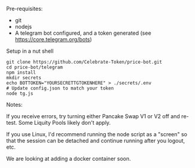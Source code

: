 Pre-requisites:
- git
- nodejs
- A telegram bot configured, and a token generated (see https://core.telegram.org/bots)

Setup in a nut shell
```
git clone https://github.com/Celebrate-Token/price-bot.git
cd price-bot/telegram
npm install
mkdir secrets
echo BOTTOKEN="YOURSECRETTGTOKENHERE" > ./secrets/.env
# Update config.json to match your token
node tg.js
```
Notes:

If you receive errors, try turning either Pancake Swap V1 or V2 off and re-test. Some Liquity Pools likely don't apply.

If you use Linux, I'd recommend running the node script as a "screen" so that the session can be detached and continue running after you logout, etc.

We are looking at adding a docker container soon.
